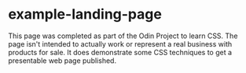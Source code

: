 # example-landing-page
This page was completed as part of the Odin Project to learn CSS. The page isn't intended to actually work or represent a real business with products for sale. It does demonstrate some CSS techniques to get a presentable web page published.
